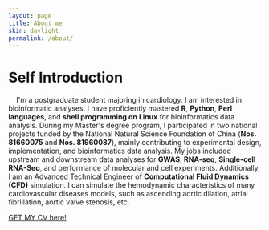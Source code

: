 ```yaml
---
layout: page
title: About me
skin: daylight
permalink: /about/
---
```

# Self Introduction
&nbsp; &nbsp; I'm a postgraduate student majoring in cardiology. I am interested in bioinformatic analyses. I have proficiently mastered **R**, **Python**, **Perl languages**, and **shell programming on Linux** for bioinformatics data analysis. During my Master's degree program, I participated in two national projects funded by the National Natural Science Foundation of China (**Nos. 81660075** and **Nos. 81960087**), mainly contributing to experimental design, implementation, and bioinformatics data analysis. My jobs included upstream and downstream data analyses for **GWAS**, **RNA-seq**, **Single-cell RNA-Seq**, and performance of molecular and cell experiments. Additionally, I am an Advanced Technical Engineer of **Computational Fluid Dynamics (CFD)** simulation. I can simulate the hemodynamic characteristics of many cardiovascular diseases models, such as ascending aortic dilation, atrial fibrillation, aortic valve stenosis, etc.


[GET MY CV here!](/assets/css/CV.pdf)

